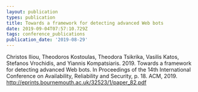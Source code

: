```yaml
---
layout: publication
types: publication
title: Towards a framework for detecting advanced Web bots
date: 2019-09-04T07:57:10.729Z
tags: conference_publications
publication_date: '2019-08-29'
---
```

Christos Iliou, Theodoros Kostoulas, Theodora Tsikrika, Vasilis Katos, Stefanos Vrochidis, and Yiannis Kompatsiaris. 2019. Towards a framework for detecting advanced Web bots. In Proceedings of the 14th International Conference on Availability, Reliability and Security, p. 18. ACM, 2019. <http://eprints.bournemouth.ac.uk/32523/1/paper_82.pdf>
